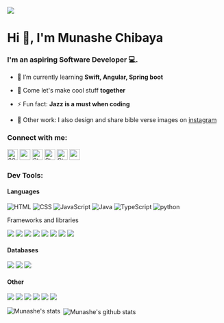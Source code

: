 ![](https://komarev.com/ghpvc/?username=stanmpakati)
<h1 align ="left">Hi 👋, I'm Munashe Chibaya</h1>
<h3 align="left">I'm an aspiring Software Developer 💻.</h3>



- 🌱 I’m currently learning **Swift, Angular, Spring boot**


- 👯 Come let's make cool stuff **together**

- ⚡ Fun fact: **Jazz is a must when coding**

- 🔭 Other work: I also design and share bible verse images on [instagram](https://www.instagram.com/all_for_king_jesus)

### Connect with me:

<a href="https://wa.me/263785590317" target="blank"><img src="https://img.shields.io/badge/whatsapp-%25D366.svg?&style=for-the-badge&logo=whatsapp&logoColor=white" alt="263714998913" height="25" /></a>
<a href="https://twitter.com/munashechibaya" target="blank"><img src="https://img.shields.io/badge/twitter-%231DA1F2.svg?&style=for-the-badge&logo=twitter&logoColor=white" height=25></a>
<a href="https://www.linkedin.com/in/munashe-chibaya-826477276/" target="blank"><img src="https://img.shields.io/badge/LinkedIn-0077B5?style=for-the-badge&logo=linkedin&logoColor=white" alt="Stan Mpakati" height="25" /></a>
<a href="https://www.instagram.com/munashechibaya" target="blank"><img src="https://img.shields.io/badge/instagram-C32AA3.svg?&style=for-the-badge&logo=instagram&logoColor=white" alt="Stan Mpakati" height="25" /></a>
<a href="https://www.facebook.com/munashe.chibaya/" target="blank"><img src="https://img.shields.io/badge/facebook-3b5998.svg?&style=for-the-badge&logo=facebook&logoColor=white" alt="Stan Mpakati" height="25" /></a> 
<a href="mailto:chibayamunshe0@gmail.com" target="blank"><img src="https://img.shields.io/badge/Gmail-D14836?style=for-the-badge&logo=gmail&logoColor=white" height=25></a>
<br />

### Dev Tools:

#### Languages
<p align="left">
  <img src="https://img.shields.io/badge/HTML5-E34F26?style=for-the-badge&logo=html5&logoColor=white" alt="HTML"/>
  <img src="https://img.shields.io/badge/CSS3-1572B6?style=for-the-badge&logo=css3&logoColor=white" alt="CSS" />
  <img src="https://img.shields.io/badge/JavaScript-F7DF1E?style=for-the-badge&logo=javascript&logoColor=323330" alt="JavaScript"/>  
  <img src="https://img.shields.io/badge/java-5382a1?style=for-the-badge&logo=java&logoColor=white" alt="Java" /> 
  <img src="https://img.shields.io/badge/typescript-007acc?style=for-the-badge&logo=typescript&logoColor=white" alt="TypeScript" /> 
  <img src="https://img.shields.io/badge/python-ffd43b?style=for-the-badge&logo=python&logoColor=323330" alt="python" /> 
</p
  
#### Frameworks and libraries
<p>
  <img src="https://img.shields.io/badge/Bootstrap-563D7C?style=for-the-badge&logo=bootstrap&logoColor=white"/> 
  <img src="https://img.shields.io/badge/flutter-42A5F5?style=for-the-badge&logo=flutter&logoColor=white"/> 
  <img src="https://img.shields.io/badge/Angular-dd1b16?style=for-the-badge&logo=angular&logoColor=white"/> 
  <img src="https://img.shields.io/badge/node-68a063?style=for-the-badge&logo=node&logoColor=white"/> 
  <img src="https://img.shields.io/badge/django-092E20?style=for-the-badge&logo=django&logoColor=white"/> 
  <img src="https://img.shields.io/badge/sass-cc6699?style=for-the-badge&logo=sass&logoColor=white"/> 
  <img src="https://img.shields.io/badge/React-61DBFB?style=for-the-badge&logo=React&logoColor=white"/> 
  <img src="https://img.shields.io/badge/jquery-0769ad?style=for-the-badge&logo=jquery&logoColor=white"/>  
</p>

#### Databases
<p>
  <img src="https://img.shields.io/badge/firebase-ffcb2b?style=for-the-badge&logo=firebase&logoColor=323330"/> 
  <img src="https://img.shields.io/badge/mongodb-4DB33D?style=for-the-badge&logo=mongodb&logoColor=white"/> 
  <img src="https://img.shields.io/badge/mysql-00758F?style=for-the-badge&logo=mysql&logoColor=white"/>   
</p>

#### Other
<p>
  <img src="https://img.shields.io/badge/Git-f34f29?style=for-the-badge&logo=git&logoColor=white"/> 
  <img src="https://img.shields.io/badge/adobe-ED2224?style=for-the-badge&logo=adobe&logoColor=white"/> 
  <img src="https://img.shields.io/badge/github-171515?style=for-the-badge&logo=github&logoColor=white"/>   
  <img src="https://img.shields.io/badge/cloudinary-3448c5?style=for-the-badge&logo=cloudinary&logoColor=white"/>
  <img src="https://img.shields.io/badge/Ubuntu-E95420?style=for-the-badge&logo=ubuntu&logoColor=white"/>   
  <img src="https://img.shields.io/badge/npm-cc3534?style=for-the-badge&logo=npm&logoColor=white"/>    
</p>


 <p><img align="left" src="https://github-readme-stats.vercel.app/api/top-langs/?username=mun168&layout=compact&hide=html" alt="Munashe's stats" /></p>

<p>&nbsp;<img align="center" src="https://github-readme-stats.vercel.app/api?username=mun168&show_icons=true" alt="Munashe's github stats" /></p>



<!--

